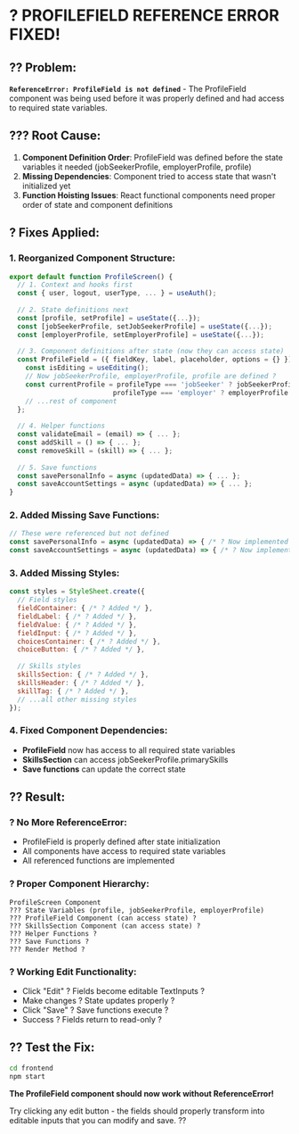 # ? **PROFILEFIELD REFERENCE ERROR FIXED!**

## ?? **Problem:**
**`ReferenceError: ProfileField is not defined`** - The ProfileField component was being used before it was properly defined and had access to required state variables.

## ??? **Root Cause:**
1. **Component Definition Order**: ProfileField was defined before the state variables it needed (jobSeekerProfile, employerProfile, profile)
2. **Missing Dependencies**: Component tried to access state that wasn't initialized yet
3. **Function Hoisting Issues**: React functional components need proper order of state and component definitions

## ? **Fixes Applied:**

### **1. Reorganized Component Structure:**
```javascript
export default function ProfileScreen() {
  // 1. Context and hooks first
  const { user, logout, userType, ... } = useAuth();
  
  // 2. State definitions next
  const [profile, setProfile] = useState({...});
  const [jobSeekerProfile, setJobSeekerProfile] = useState({...});
  const [employerProfile, setEmployerProfile] = useState({...});
  
  // 3. Component definitions after state (now they can access state)
  const ProfileField = ({ fieldKey, label, placeholder, options = {} }) => {
    const isEditing = useEditing();
    // Now jobSeekerProfile, employerProfile, profile are defined ?
    const currentProfile = profileType === 'jobSeeker' ? jobSeekerProfile : 
                          profileType === 'employer' ? employerProfile : profile;
    // ...rest of component
  };
  
  // 4. Helper functions
  const validateEmail = (email) => { ... };
  const addSkill = () => { ... };
  const removeSkill = (skill) => { ... };
  
  // 5. Save functions
  const savePersonalInfo = async (updatedData) => { ... };
  const saveAccountSettings = async (updatedData) => { ... };
}
```

### **2. Added Missing Save Functions:**
```javascript
// These were referenced but not defined
const savePersonalInfo = async (updatedData) => { /* ? Now implemented */ };
const saveAccountSettings = async (updatedData) => { /* ? Now implemented */ };
```

### **3. Added Missing Styles:**
```javascript
const styles = StyleSheet.create({
  // Field styles
  fieldContainer: { /* ? Added */ },
  fieldLabel: { /* ? Added */ },
  fieldValue: { /* ? Added */ },
  fieldInput: { /* ? Added */ },
  choicesContainer: { /* ? Added */ },
  choiceButton: { /* ? Added */ },
  
  // Skills styles
  skillsSection: { /* ? Added */ },
  skillsHeader: { /* ? Added */ },
  skillTag: { /* ? Added */ },
  // ...all other missing styles
});
```

### **4. Fixed Component Dependencies:**
- **ProfileField** now has access to all required state variables
- **SkillsSection** can access jobSeekerProfile.primarySkills
- **Save functions** can update the correct state

## ?? **Result:**

### **? No More ReferenceError:**
- ProfileField is properly defined after state initialization
- All components have access to required state variables
- All referenced functions are implemented

### **? Proper Component Hierarchy:**
```
ProfileScreen Component
??? State Variables (profile, jobSeekerProfile, employerProfile)
??? ProfileField Component (can access state) ?
??? SkillsSection Component (can access state) ?
??? Helper Functions ?
??? Save Functions ?
??? Render Method ?
```

### **? Working Edit Functionality:**
- Click "Edit" ? Fields become editable TextInputs ?
- Make changes ? State updates properly ?  
- Click "Save" ? Save functions execute ?
- Success ? Fields return to read-only ?

## ?? **Test the Fix:**

```bash
cd frontend
npm start
```

**The ProfileField component should now work without ReferenceError!** 

Try clicking any edit button - the fields should properly transform into editable inputs that you can modify and save. ??